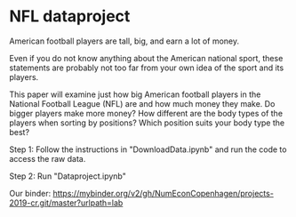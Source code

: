 # NFL dataproject

American football players are tall, big, and earn a lot of money. 

Even if you do not know anything about the American national sport, these statements are probably not too far from your own idea of the sport and its players. 

This paper will examine just how big American football players in the National Football League (NFL) are and how much money they make. Do bigger players make more money? How different are the body types of the players when sorting by positions? Which position suits your body type the best? 

Step 1: Follow the instructions in "DownloadData.ipynb" and run the code to access the raw data.

Step 2: Run "Dataproject.ipynb" 

Our binder:
https://mybinder.org/v2/gh/NumEconCopenhagen/projects-2019-cr.git/master?urlpath=lab
